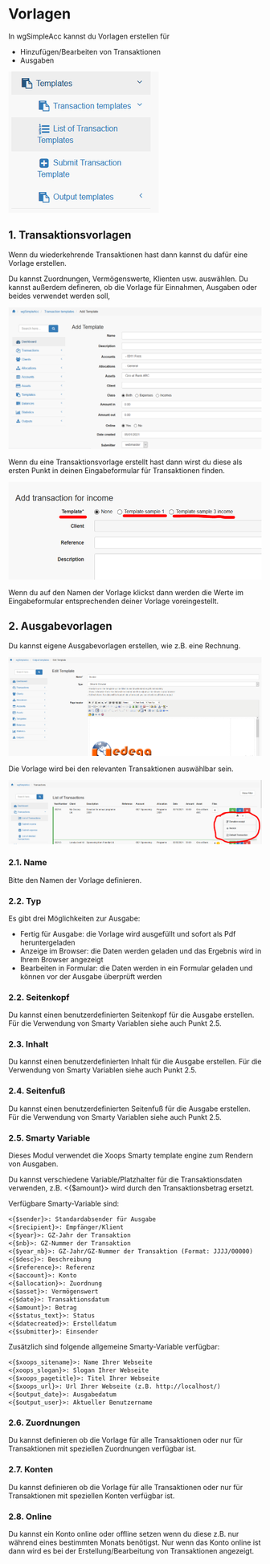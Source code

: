 # Vorlagen

In wgSimpleAcc kannst du Vorlagen erstellen für 

* Hinzufügen/Bearbeiten von Transaktionen
* Ausgaben

![Vorlagen](../../.gitbook/assets/de/templates.png)

## 1. Transaktionsvorlagen

Wenn du wiederkehrende Transaktionen hast dann kannst du dafür eine Vorlage erstellen.

Du kannst Zuordnungen, Vermögenswerte, Klienten usw. auswählen. Du kannst außerdem defineren, ob die Vorlage für Einnahmen, Ausgaben oder beides verwendet werden soll,

![Transaktionsvorlagen 1](../../.gitbook/assets/de/templates_tra_1.png)

Wenn du eine Transaktionsvorlage erstellt hast dann wirst du diese als ersten Punkt in deinen Eingabeformular für Transaktionen finden.

![Transaktionsvorlagen 2](../../.gitbook/assets/de/templates_tra_2.png)

Wenn du auf den Namen der Vorlage klickst dann werden die Werte im Eingabeformular entsprechenden deiner Vorlage voreingestellt.

## 2. Ausgabevorlagen

Du kannst eigene Ausgabevorlagen erstellen, wie z.B. eine Rechnung.

![Ausgabevorlage 1](../../.gitbook/assets/de/templates_out_1.png)

Die Vorlage wird bei den relevanten Transaktionen auswählbar sein.

![Ausgabevorlage 2](../../.gitbook/assets/de/templates_out_2.png)

### 2.1. Name

Bitte den Namen der Vorlage definieren.

### 2.2. Typ

Es gibt drei Möglichkeiten zur Ausgabe:

* Fertig für Ausgabe: die Vorlage wird ausgefüllt und sofort als Pdf heruntergeladen
* Anzeige im Browser: die Daten werden geladen und das Ergebnis wird in Ihrem Browser angezeigt
* Bearbeiten in Formular: die Daten werden in ein Formular geladen und können vor der Ausgabe überprüft werden

### 2.2. Seitenkopf

Du kannst einen benutzerdefinierten Seitenkopf für die Ausgabe erstellen. Für die Verwendung von Smarty Variablen siehe auch Punkt 2.5.

### 2.3. Inhalt

Du kannst einen benutzerdefinierten Inhalt für die Ausgabe erstellen. Für die Verwendung von Smarty Variablen siehe auch Punkt 2.5.

### 2.4. Seitenfuß

Du kannst einen benutzerdefinierten Seitenfuß für die Ausgabe erstellen. Für die Verwendung von Smarty Variablen siehe auch Punkt 2.5.

### 2.5. Smarty Variable

Dieses Modul verwendet die Xoops Smarty template engine zum Rendern von Ausgaben.

Du kannst verschiedene Variable/Platzhalter für die Transaktionsdaten verwenden, z.B. <{$amount}> wird durch den Transaktionsbetrag ersetzt.

Verfügbare Smarty-Variable sind:

    <{$sender}>: Standardabsender für Ausgabe
    <{$recipient}>: Empfänger/Klient
    <{$year}>: GZ-Jahr der Transaktion
    <{$nb}>: GZ-Nummer der Transaktion
    <{$year_nb}>: GZ-Jahr/GZ-Nummer der Transaktion (Format: JJJJ/00000)
    <{$desc}>: Beschreibung
    <{$reference}>: Referenz
    <{$account}>: Konto
    <{$allocation}>: Zuordnung
    <{$asset}>: Vermögenswert
    <{$date}>: Transaktionsdatum
    <{$amount}>: Betrag
    <{$status_text}>: Status
    <{$datecreated}>: Erstelldatum
    <{$submitter}>: Einsender

Zusätzlich sind folgende allgemeine Smarty-Variable verfügbar:

    <{$xoops_sitename}>: Name Ihrer Webseite
    <{xoops_slogan}>: Slogan Ihrer Webseite
    <{$xoops_pagetitle}>: Titel Ihrer Webseite
    <{$xoops_url}>: Url Ihrer Webseite (z.B. http://localhost/)
    <{$output_date}>: Ausgabedatum
    <{$output_user}>: Aktueller Benutzername

### 2.6. Zuordnungen

Du kannst definieren ob die Vorlage für alle Transaktionen oder nur für Transaktionen mit speziellen Zuordnungen verfügbar ist.

### 2.7. Konten

Du kannst definieren ob die Vorlage für alle Transaktionen oder nur für Transaktionen mit speziellen Konten verfügbar ist.

### 2.8. Online

Du kannst ein Konto online oder offline setzen wenn du diese z.B. nur während eines bestimmten Monats benötigst. Nur wenn das Konto online ist dann wird es bei der Erstellung/Bearbeitung von Transaktionen angezeigt.
